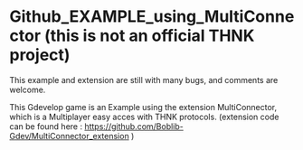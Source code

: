 # Github_EXAMPLE_using_MultiConnector   (this is not an official THNK project)

This example and extension are still with many bugs, and comments are welcome.

This Gdevelop game is an Example using the extension MultiConnector, which is a Multiplayer easy acces with THNK protocols.
(extension code can be found here : https://github.com/Boblib-Gdev/MultiConnector_extension )
